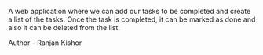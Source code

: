 A web application where we can add our tasks to 
be completed and create a list of the tasks. Once 
the task is completed, it can be marked as done and 
also it can be deleted from the list.

Author - Ranjan Kishor